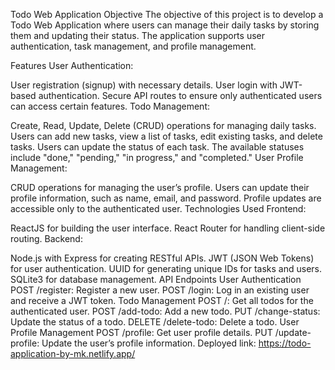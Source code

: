 Todo Web Application
Objective
The objective of this project is to develop a Todo Web Application where users can manage their daily tasks by storing them and updating their status. The application supports user authentication, task management, and profile management.

Features
User Authentication:

User registration (signup) with necessary details.
User login with JWT-based authentication.
Secure API routes to ensure only authenticated users can access certain features.
Todo Management:

Create, Read, Update, Delete (CRUD) operations for managing daily tasks.
Users can add new tasks, view a list of tasks, edit existing tasks, and delete tasks.
Users can update the status of each task. The available statuses include "done," "pending," "in progress," and "completed."
User Profile Management:

CRUD operations for managing the user’s profile.
Users can update their profile information, such as name, email, and password.
Profile updates are accessible only to the authenticated user.
Technologies Used
Frontend:

ReactJS for building the user interface.
React Router for handling client-side routing.
Backend:

Node.js with Express for creating RESTful APIs.
JWT (JSON Web Tokens) for user authentication.
UUID for generating unique IDs for tasks and users.
SQLite3 for database management.
API Endpoints
User Authentication
POST /register: Register a new user.
POST /login: Log in an existing user and receive a JWT token.
Todo Management
POST /: Get all todos for the authenticated user.
POST /add-todo: Add a new todo.
PUT /change-status: Update the status of a todo.
DELETE /delete-todo: Delete a todo.
User Profile Management
POST /profile: Get user profile details.
PUT /update-profile: Update the user’s profile information.
Deployed link: https://todo-application-by-mk.netlify.app/
